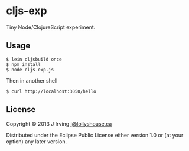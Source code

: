 # cljs-exp

Tiny Node/ClojureScript experiment.

## Usage

    $ lein cljsbuild once
    $ npm install
    $ node cljs-exp.js

Then in another shell

    $ curl http://localhost:3050/hello

## License

Copyright © 2013 J Irving <j@lollyshouse.ca>

Distributed under the Eclipse Public License either version 1.0 or (at
your option) any later version.

